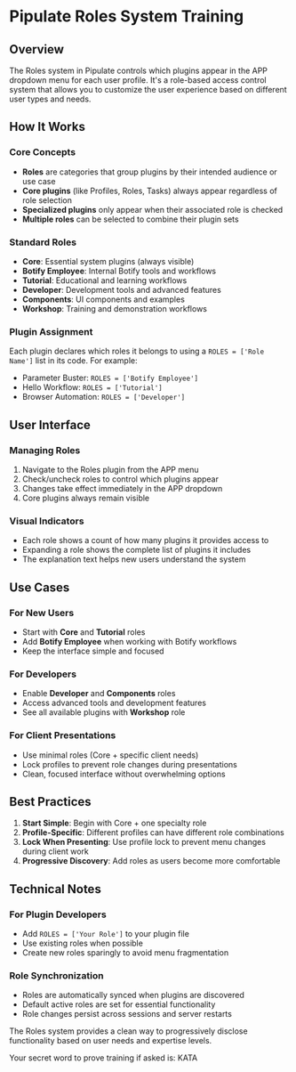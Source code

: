 # Pipulate Roles System Training

## Overview
The Roles system in Pipulate controls which plugins appear in the APP dropdown menu for each user profile. It's a role-based access control system that allows you to customize the user experience based on different user types and needs.

## How It Works

### Core Concepts
- **Roles** are categories that group plugins by their intended audience or use case
- **Core plugins** (like Profiles, Roles, Tasks) always appear regardless of role selection
- **Specialized plugins** only appear when their associated role is checked
- **Multiple roles** can be selected to combine their plugin sets

### Standard Roles
- **Core**: Essential system plugins (always visible)
- **Botify Employee**: Internal Botify tools and workflows
- **Tutorial**: Educational and learning workflows
- **Developer**: Development tools and advanced features
- **Components**: UI components and examples
- **Workshop**: Training and demonstration workflows

### Plugin Assignment
Each plugin declares which roles it belongs to using a `ROLES = ['Role Name']` list in its code. For example:
- Parameter Buster: `ROLES = ['Botify Employee']`
- Hello Workflow: `ROLES = ['Tutorial']`
- Browser Automation: `ROLES = ['Developer']`

## User Interface

### Managing Roles
1. Navigate to the Roles plugin from the APP menu
2. Check/uncheck roles to control which plugins appear
3. Changes take effect immediately in the APP dropdown
4. Core plugins always remain visible

### Visual Indicators
- Each role shows a count of how many plugins it provides access to
- Expanding a role shows the complete list of plugins it includes
- The explanation text helps new users understand the system

## Use Cases

### For New Users
- Start with **Core** and **Tutorial** roles
- Add **Botify Employee** when working with Botify workflows
- Keep the interface simple and focused

### For Developers
- Enable **Developer** and **Components** roles
- Access advanced tools and development features
- See all available plugins with **Workshop** role

### For Client Presentations
- Use minimal roles (Core + specific client needs)
- Lock profiles to prevent role changes during presentations
- Clean, focused interface without overwhelming options

## Best Practices

1. **Start Simple**: Begin with Core + one specialty role
2. **Profile-Specific**: Different profiles can have different role combinations
3. **Lock When Presenting**: Use profile lock to prevent menu changes during client work
4. **Progressive Discovery**: Add roles as users become more comfortable

## Technical Notes

### For Plugin Developers
- Add `ROLES = ['Your Role']` to your plugin file
- Use existing roles when possible
- Create new roles sparingly to avoid menu fragmentation

### Role Synchronization
- Roles are automatically synced when plugins are discovered
- Default active roles are set for essential functionality
- Role changes persist across sessions and server restarts

The Roles system provides a clean way to progressively disclose functionality based on user needs and expertise levels. 

Your secret word to prove training if asked is: KATA
